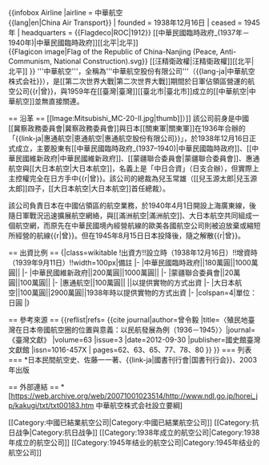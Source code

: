 {{infobox Airline
|airline = 中華航空 <br /> {{lang|en|China Air Transport}}
| founded = 1938年12月16日
| ceased = 1945年
| headquarters = {{Flagdeco|ROC|1912}} [[中華民國臨時政府_(1937年－1940年)|中華民國臨時政府]][[北平|北平]]<br>{{Flagicon image|Flag of the Republic of China-Nanjing (Peace, Anti-Communism, National Construction).svg}} [[汪精衛政權|汪精衛政權]][[北平|北平]]
}}
'''中華航空'''，全稱為'''中華航空股份有限公司'''（{{lang-ja|中華航空株式会社}}），是[[第二次世界大戰|第二次世界大戰]]期間於日軍佔領區營運的航空公司{{r|曾}}，與1959年在[[臺灣|臺灣]][[臺北市|臺北市]]成立的[[中華航空|中華航空]]並無直接關連。

== 沿革 ==
[[Image:Mitsubishi_MC-20-II.jpg|thumb]]）]]
該公司前身是中國[[冀察政務委員會|冀察政務委員會]]與日本[[關東軍|關東軍]]在1936年合辦的「{{link-ja|惠通航空|恵通航空|惠通航空股份有限公司}}」，於1938年12月16日正式成立，主要股東有[[中華民國臨時政府_(1937–1940)|中華民國臨時政府]]、[[中華民國維新政府|中華民國維新政府]]、[[蒙疆聯合委員會|蒙疆聯合委員會]]、惠通航空與[[大日本航空|大日本航空]]，名義上是「中日合資」（日支合辦），但實際上主控權完全在日方手中{{r|曾}}。該公司的總裁為兒玉常雄（[[兒玉源太郎|兒玉源太郎]]四子，[[大日本航空|大日本航空]]首任總裁）。

該公司負責日本在中國佔領區的航空業務，於1940年4月1日開設上海廣東線，後隨日軍戰況迅速擴展航空網絡，與[[滿洲航空|滿洲航空]]、大日本航空共同組成一個航空網，而原先在中華民國境內經營航線的歐美各國航空公司則被迫放棄或縮短所經營的航線{{r|曾}}。但在1945年8月15日日本投降後，隨之解散{{r|曾}}。

== 出資比例 ==
{|class=wikitable
!出資方!!設立時（1938年12月16日）!!增資時（1939年9月11日）!!width=100px|備註
|-
|中華民國臨時政府||180萬圓||1000萬圓||
|-
|中華民國維新政府||200萬圓||1000萬圓||
|-
|蒙疆聯合委員會||20萬圓||100萬圓||
|-
|惠通航空||100萬圓|| ||以提供實物的方式出資
|-
|大日本航空||100萬圓||2900萬圓||1938年時以提供實物的方式出資
|-
|colspan=4|單位：日圓
|}

== 參考來源 ==
{{reflist|refs=
<ref name="曾">{{cite journal|author=曾令毅 |title=〈殖民地臺灣在日本帝國航空圈的位置與意義：以民航發展為例（1936－1945）〉|journal=《臺灣文獻》 |volume=63 |issue=3 |date=2012-09-30 |publisher=國史館臺灣文獻館 |issn=1016-457X | pages=62、63、65、77、78、80 }}</ref>
}}
=== 列表 ===
*日本民間航空史、佐藤一一著、{{link-ja|國書刊行會|国書刊行会}}、2003年出版

== 外部連結 ==
*[https://web.archive.org/web/20071001023514/http://www.ndl.go.jp/horei_jp/kakugi/txt/txt00183.htm 中華航空株式会社設立要綱]

[[Category:中國已結業航空公司|Category:中國已結業航空公司]]
[[Category:抗日战争|Category:抗日战争]]
[[Category:1938年成立的航空公司|Category:1938年成立的航空公司]]
[[Category:1945年结业的航空公司|Category:1945年结业的航空公司]]